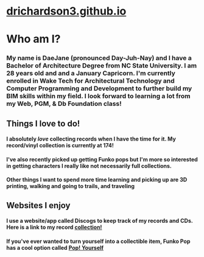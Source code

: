 # [drichardson3.github.io](https://github.com/drichardson03/drichardson3.github.io)

# Who am I?
### My name is DaeJane (pronounced Day-Juh-Nay) and I have a Bachelor of Architecture Degree from NC State University. I am 28 years old and and a January Capricorn. I'm currently enrolled in Wake Tech for Architectural Technology and Computer Programming and Development to further build my BIM skills within my field. I look forward to learning a lot from my Web, PGM, & Db Foundation class!

## Things I love to do!
#### I absolutely _love_ collecting records when I have the time for it. My record/vinyl collection is currently at 174!
#### I've also recently picked up getting Funko pops but I'm more so interested in getting characters I really like not necessarily full collections.
#### Other things I want to spend more time learning and picking up are 3D printing, walking and going to trails, and traveling

## Websites I enjoy
#### I use a website/app called Discogs to keep track of my records and CDs. Here is a link to my record [collection!](https://discogs.page.link/izAc)
#### If you've ever wanted to turn yourself into a collectible item, Funko Pop has a cool option called [**Pop! Yourself**](https://funko.com/pop-yourself.html)
